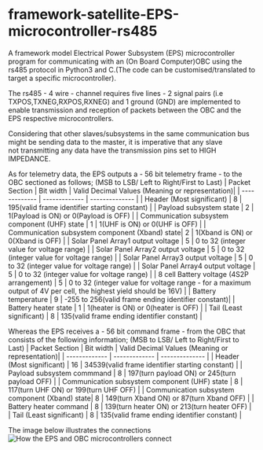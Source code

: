 # framework-satellite-EPS-microcontroller-rs485
A framework model Electrical Power Subsystem (EPS) microcontroller program for communicating with an (On Board Computer)OBC using the rs485 protocol in Python3 and C.(The code can be customised/translated  to target a specific microcontroller).<br />

The rs485 - 4 wire - channel requires five lines - 2 signal pairs (i.e TXPOS,TXNEG,RXPOS,RXNEG) and 1 ground (GND) are implemented to
enable transmission and reception of packets between the OBC and the EPS respective microcontrollers.

Considering that other slaves/subsystems in the same communication bus might be sending data to the master, it is imperative that any slave <br />
not transmitting any data have the transmission pins set to HIGH IMPEDANCE.

As for telemetry data, the EPS outputs a - 56 bit telemetry frame - to the OBC sectioned as follows; (MSB to LSB/ Left to Right/First to Last)
| Packet Section                                 | Bit width     | Valid Decimal Values    (Meaning or representation)|
| -------------                                  | ------------- | --------------                                     |
| Header (Most significant)                      | 8             | 195(valid frame identifier starting constant)      |
| Payload subsystem state                        | 2             | 1(Payload is ON) or 0(Payload is OFF)              |
| Communication subsystem component (UHF) state  | 1             | 1(UHF is ON)    or 0(UHF is OFF)                   |
| Communication subsystem component (Xband) state| 2             | 1(Xband is ON) or 0(Xband is OFF)                  |
| Solar Panel Array1 output voltage              | 5             | 0 to 32 (integer value for voltage range)          |
| Solar Panel Array2 output voltage              | 5             | 0 to 32 (integer value for voltage range)          |
| Solar Panel Array3 output voltage              | 5             | 0 to 32 (integer value for voltage range)          |
| Solar Panel Array4 output voltage              | 5             | 0 to 32 (integer value for voltage range)          |
| 8 cell Battery voltage (4S2P arrangement)      | 5             | 0 to 32 (integer value for voltage range - for a maximum output of 4V per cell, the highest yield should be 16V) |
| Battery temperature                            | 9             | -255 to 256(valid frame ending identifier constant)|
| Battery heater state                           | 1             | 1(heater is ON) or 0(heater is OFF)                |
| Tail (Least significant)                       | 8             | 135(valid frame ending identifier constant)        |

Whereas the EPS receives a - 56 bit command frame - from the OBC that consists of the following information; (MSB to LSB/ Left to Right/First to Last)
| Packet Section                                 | Bit width     | Valid Decimal Values   (Meaning or representation)|
| -------------                                  | ------------- | --------------                                    |
| Header (Most significant)                      | 16            | 34539(valid frame identifier starting constant)   |
| Payload subsystem commmand                     | 8             | 197(turn payload ON) or 245(turn payload OFF)     |
| Communication subsystem component (UHF) state  | 8             | 117(turn UHF ON)    or 199(turn UHF OFF)          |
| Communication subsystem component (Xband) state| 8             | 149(turn Xband ON) or 87(turn Xband OFF)          |
| Battery heater command                         | 8             | 139(turn heater ON) or 213(turn heater OFF)       |
| Tail (Least significant)                       | 8             | 135(valid frame ending identifier constant)       |

The image below illustrates the connections
<br />
![How the EPS and OBC microcontrollers connect](https://raw.githubusercontent.com/brianoure/satellite-EPS-microcontroller-rs485/main/rs485_4_wire_full_duplex.png)
